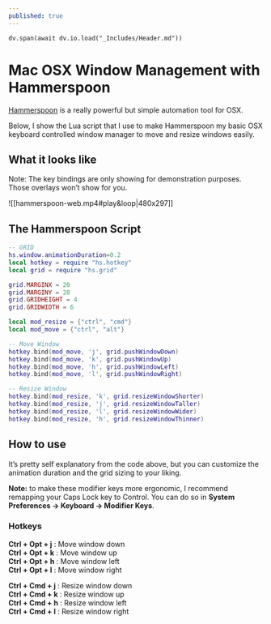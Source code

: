 ```yaml
---
published: true
---
```

```dataviewjs
dv.span(await dv.io.load("_Includes/Header.md"))
```
# Mac OSX Window Management with Hammerspoon

[Hammerspoon](https://github.com/Hammerspoon/hammerspoon) is a really powerful but simple automation tool for OSX.

Below, I show the Lua script that I use to make Hammerspoon my basic OSX keyboard controlled window manager to move and resize windows easily.

## What it looks like

Note: The key bindings are only showing for demonstration purposes. Those overlays won’t show for you.

![[hammerspoon-web.mp4#play&loop|480x297]]
## The Hammerspoon Script

```lua
-- GRID
hs.window.animationDuration=0.2
local hotkey = require "hs.hotkey"
local grid = require "hs.grid"

grid.MARGINX = 20
grid.MARGINY = 20
grid.GRIDHEIGHT = 4
grid.GRIDWIDTH = 6

local mod_resize = {"ctrl", "cmd"}
local mod_move = {"ctrl", "alt"}

-- Move Window
hotkey.bind(mod_move, 'j', grid.pushWindowDown)
hotkey.bind(mod_move, 'k', grid.pushWindowUp)
hotkey.bind(mod_move, 'h', grid.pushWindowLeft)
hotkey.bind(mod_move, 'l', grid.pushWindowRight)

-- Resize Window
hotkey.bind(mod_resize, 'k', grid.resizeWindowShorter)
hotkey.bind(mod_resize, 'j', grid.resizeWindowTaller)
hotkey.bind(mod_resize, 'l', grid.resizeWindowWider)
hotkey.bind(mod_resize, 'h', grid.resizeWindowThinner)
```

## How to use

It’s pretty self explanatory from the code above, but you can customize the animation duration and the grid sizing to your liking.

**Note:** to make these modifier keys more ergonomic, I recommend remapping your Caps Lock key to Control. You can do so in **System Preferences -> Keyboard -> Modifier Keys**.

### Hotkeys

**Ctrl + Opt + j** : Move window down  
**Ctrl + Opt + k** : Move window up  
**Ctrl + Opt + h** : Move window left  
**Ctrl + Opt + l** : Move window right

**Ctrl + Cmd + j** : Resize window down  
**Ctrl + Cmd + k** : Resize window up  
**Ctrl + Cmd + h** : Resize window left  
**Ctrl + Cmd + l** : Resize window right
